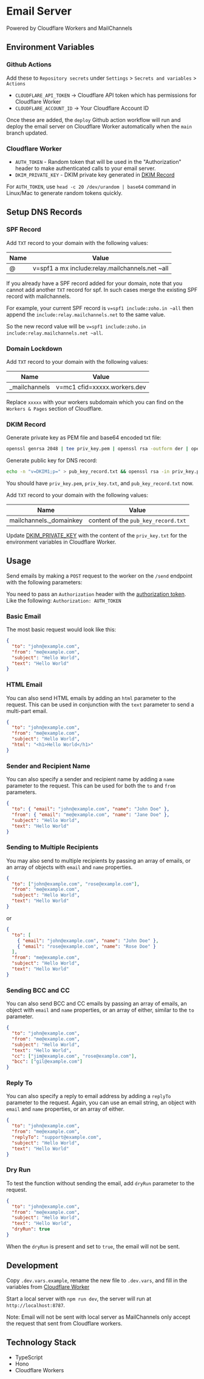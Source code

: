 # Email Server

Powered by Cloudflare Workers and MailChannels

## Environment Variables

### Github Actions

Add these to `Repository secrets` under `Settings` > `Secrets and variables` > `Actions`

- `CLOUDFLARE_API_TOKEN` -> Cloudflare API token which has permissions for Cloudflare Worker
- `CLOUDFLARE_ACCOUNT_ID` -> Your Cloudflare Account ID

Once these are added, the `deploy` Github action workflow will run and deploy the email server on Cloudflare Worker automatically when the `main` branch updated.

### Cloudflare Worker

- `AUTH_TOKEN` - Random token that will be used in the "Authorization" header to make authenticated calls to your email server.
- `DKIM_PRIVATE_KEY` - DKIM private key generated in [DKIM Record](#dkim-record)

For `AUTH_TOKEN`, use `head -c 20 /dev/urandom | base64` command in Linux/Mac to generate random tokens quickly.

## Setup DNS Records

### SPF Record

Add `TXT` record to your domain with the following values:

| Name | Value                                           |
| ---- | ----------------------------------------------- |
| @    | v=spf1 a mx include:relay.mailchannels.net ~all |

If you already have a SPF record added for your domain, note that you cannot add another `TXT` record for spf. In such cases merge the existing SPF record with mailchannels.

For example, your current SPF record is `v=spf1 include:zoho.in ~all` then append the `include:relay.mailchannels.net` to the same value.

So the new record value will be `v=spf1 include:zoho.in include:relay.mailchannels.net ~all`.

### Domain Lockdown

Add `TXT` record to your domain with the following values:

| Name           | Value                        |
| -------------- | ---------------------------- |
| \_mailchannels | v=mc1 cfid=xxxxx.workers.dev |

Replace `xxxxx` with your workers subdomain which you can find on the `Workers & Pages` section of Cloudflare.

### DKIM Record

Generate private key as PEM file and base64 encoded txt file:

```sh
openssl genrsa 2048 | tee priv_key.pem | openssl rsa -outform der | openssl base64 -A > priv_key.txt
```

Generate public key for DNS record:

```sh
echo -n "v=DKIM1;p=" > pub_key_record.txt && openssl rsa -in priv_key.pem -pubout -outform der | openssl base64 -A >> pub_key_record.txt
```

You should have `priv_key.pem`, `priv_key.txt`, and `pub_key_record.txt` now.

Add `TXT` record to your domain with the following values:

| Name                     | Value                               |
| ------------------------ | ----------------------------------- |
| mailchannels.\_domainkey | content of the `pub_key_record.txt` |

Update [DKIM_PRIVATE_KEY](#cloudflare-worker) with the content of the `priv_key.txt` for the environment variables in Cloudflare Worker.

## Usage

Send emails by making a `POST` request to the worker on the `/send` endpoint with the following parameters:

You need to pass an `Authorization` header with the [authorization token](#cloudflare-worker). Like the following: `Authorization: AUTH_TOKEN`

### Basic Email

The most basic request would look like this:

```json
{
  "to": "john@example.com",
  "from": "me@example.com",
  "subject": "Hello World",
  "text": "Hello World"
}
```

### HTML Email

You can also send HTML emails by adding an `html` parameter to the request. This can be used in conjunction with the `text` parameter to send a multi-part email.

```json
{
  "to": "john@example.com",
  "from": "me@example.com",
  "subject": "Hello World",
  "html": "<h1>Hello World</h1>"
}
```

### Sender and Recipient Name

You can also specify a sender and recipient name by adding a `name` parameter to the request. This can be used for both the `to` and `from` parameters.

```json
{
  "to": { "email": "john@example.com", "name": "John Doe" },
  "from": { "email": "me@example.com", "name": "Jane Doe" },
  "subject": "Hello World",
  "text": "Hello World"
}
```

### Sending to Multiple Recipients

You may also send to multiple recipients by passing an array of emails, or an array of objects with `email` and `name` properties.

```json
{
  "to": ["john@example.com", "rose@example.com"],
  "from": "me@example.com",
  "subject": "Hello World",
  "text": "Hello World"
}
```

or

```json
{
  "to": [
    { "email": "john@example.com", "name": "John Doe" },
    { "email": "rose@example.com", "name": "Rose Doe" }
  ],
  "from": "me@example.com",
  "subject": "Hello World",
  "text": "Hello World"
}
```

### Sending BCC and CC

You can also send BCC and CC emails by passing an array of emails, an object with `email` and `name` properties, or an array of either, similar to the `to` parameter.

```json
{
  "to": "john@example.com",
  "from": "me@example.com",
  "subject": "Hello World",
  "text": "Hello World",
  "cc": ["jim@example.com", "rose@example.com"],
  "bcc": ["gil@example.com"]
}
```

### Reply To

You can also specify a reply to email address by adding a `replyTo` parameter to the request. Again, you can use an email string, an object with `email` and `name` properties, or an array of either.

```json
{
  "to": "john@example.com",
  "from": "me@example.com",
  "replyTo": "support@example.com",
  "subject": "Hello World",
  "text": "Hello World"
}
```

### Dry Run

To test the function without sending the email, add `dryRun` parameter to the request.

```json
{
  "to": "john@example.com",
  "from": "me@example.com",
  "subject": "Hello World",
  "text": "Hello World",
  "dryRun": true
}
```

When the `dryRun` is present and set to `true`, the email will not be sent.

## Development

Copy `.dev.vars.example`, rename the new file to `.dev.vars`, and fill in the variables from [Cloudflare Worker](#cloudflare-worker)

Start a local server with `npm run dev`, the server will run at `http://localhost:8787`.

Note: Email will not be sent with local server as MailChannels only accept the request that sent from Cloudflare workers.

## Technology Stack

- TypeScript
- Hono
- Cloudflare Workers
